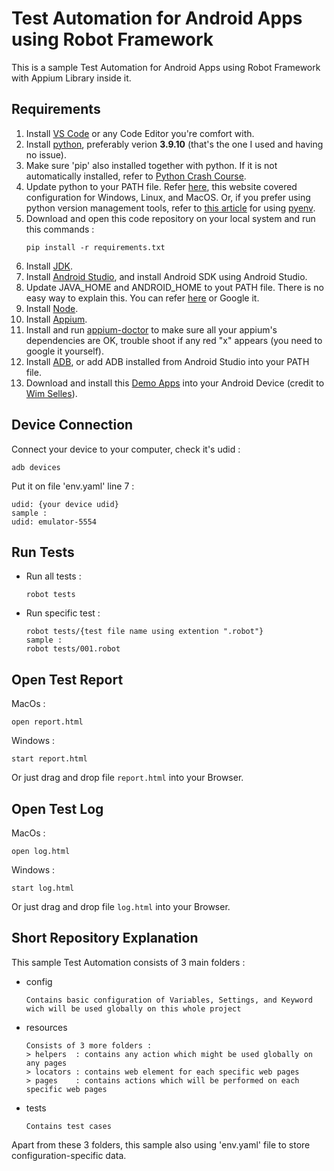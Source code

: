 # Test Automation for Android Apps using Robot Framework

This is a sample Test Automation for Android Apps using Robot Framework with Appium Library inside it.

## Requirements

1. Install [VS Code](https://code.visualstudio.com/) or any Code Editor you're comfort with.
2. Install [python](https://www.python.org/), preferably verion **3.9.10** (that's the one I used and having no issue).
3. Make sure 'pip' also installed together with python. If it is not automatically installed, refer to [Python Crash Course](https://ehmatthes.github.io/pcc/chapter_12/installing_pip.html).
4. Update python to your PATH file. Refer [here](https://realpython.com/add-python-to-path/), this website covered configuration for Windows, Linux, and MacOS. Or, if you prefer using python version management tools, refer to [this article](https://medium.com/@zorozeri/how-to-install-pyenv-and-manage-pythonversion-on-your-local-machine-241b119b7ae9) for using [pyenv](https://github.com/pyenv/pyenv).
5. Download and open this code repository on your local system and run this commands :
   ```
   pip install -r requirements.txt
   ```
6. Install [JDK](https://www.oracle.com/id/java/technologies/downloads/).
7. Install [Android Studio](https://developer.android.com/studio/install), and install Android SDK using Android Studio.
8. Update JAVA_HOME and ANDROID_HOME to yout PATH file. There is no easy way to explain this. You can refer [here](https://medium.com/@omurdenden/set-java-home-and-bin-directory-for-appium-testing-in-macos-f8cee3fe56b4) or Google it.
9. Install [Node](https://nodejs.org/en/download/package-manager).
10. Install [Appium](https://appium.io/docs/en/2.2/quickstart/install/).
11. Install and run [appium-doctor](https://www.npmjs.com/package/appium-doctor) to make sure all your appium's dependencies are OK, trouble shoot if any red "x" appears (you need to google it yourself).
12. Install [ADB](https://www.xda-developers.com/install-adb-windows-macos-linux/), or add ADB installed from Android Studio into your PATH file.
13. Download and install this [Demo Apps](https://github.com/saucelabs/my-demo-app-rn/releases) into your Android Device (credit to [Wim Selles](https://github.com/wswebcreation)).

## Device Connection

Connect your device to your computer, check it's udid : 
```
adb devices
```
Put it on file 'env.yaml' line 7 : 
```
udid: {your device udid}
sample : 
udid: emulator-5554
```

## Run Tests
* Run all tests : 
   ```
   robot tests
   ```

* Run specific test : 
   ```
   robot tests/{test file name using extention ".robot"}
   sample :
   robot tests/001.robot
   ```

## Open Test Report
   MacOs : 

    open report.html
   Windows : 

    start report.html
   Or just drag and drop file `report.html` into your Browser.

## Open Test Log
   MacOs : 

    open log.html
   Windows : 

    start log.html
   Or just drag and drop file `log.html` into your Browser.

## Short Repository Explanation

This sample Test Automation consists of 3 main folders : 

* config
   ```
   Contains basic configuration of Variables, Settings, and Keyword wich will be used globally on this whole project
   ```
* resources
   ```
   Consists of 3 more folders :
   > helpers  : contains any action which might be used globally on any pages
   > locators : contains web element for each specific web pages
   > pages    : contains actions which will be performed on each specific web pages
   ```
* tests
   ```
   Contains test cases
   ```

Apart from these 3 folders, this sample also using 'env.yaml' file to store configuration-specific data.
